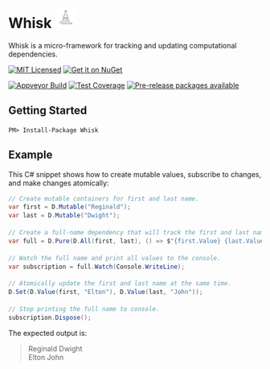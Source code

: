 Whisk <img src="Whisk.svg" width="42" height="42" />
=======

Whisk is a micro-framework for tracking and updating computational dependencies.

[![MIT Licensed](https://img.shields.io/badge/license-MIT-blue.svg?style=flat-square)](license.md)
[![Get it on NuGet](https://img.shields.io/nuget/v/Whisk.svg?style=flat-square)](http://nuget.org/packages/Whisk)

[![Appveyor Build](https://img.shields.io/appveyor/ci/otac0n/Whisk.svg?style=flat-square)](https://ci.appveyor.com/project/otac0n/Whisk)
[![Test Coverage](https://img.shields.io/codecov/c/github/otac0n/Whisk.svg?style=flat-square)](https://codecov.io/gh/otac0n/Whisk)
[![Pre-release packages available](https://img.shields.io/nuget/vpre/Whisk.svg?style=flat-square)](http://nuget.org/packages/Whisk)

Getting Started
---------------

    PM> Install-Package Whisk

Example
-------

This C# snippet shows how to create mutable values, subscribe to changes, and make changes atomically:

```C#
// Create mutable containers for first and last name.
var first = D.Mutable("Reginald");
var last = D.Mutable("Dwight");

// Create a full-name dependency that will track the first and last name.
var full = D.Pure(D.All(first, last), () => $"{first.Value} {last.Value}");

// Watch the full name and print all values to the console.
var subscription = full.Watch(Console.WriteLine);

// Atomically update the first and last name at the same time.
D.Set(D.Value(first, "Elton"), D.Value(last, "John"));

// Stop printing the full name to console.
subscription.Dispose();
```

The expected output is:

> Reginald Dwight  
> Elton John
